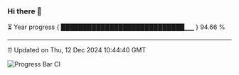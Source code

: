 ### Hi there 👋

⏳ Year progress { ████████████████████████████▁▁ } 94.66 %

---

⏰ Updated on Thu, 12 Dec 2024 10:44:40 GMT

![Progress Bar CI](https://github.com/IshwaranRudhara/GIT-ACTION/workflows/Progress%20Bar%20CI/badge.svg)
